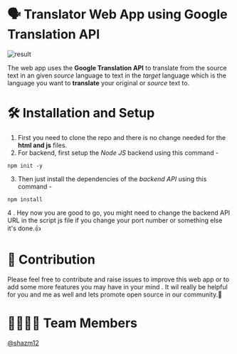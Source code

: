 # 🗣️ Translator Web App using Google Translation API

![result](https://user-images.githubusercontent.com/64892076/156219325-8307ad40-4467-4501-9511-12ddb699e72d.png)


The web app uses the **Google Translation API** to translate from the source text in an given *source* language to text in the *target* language which is the language you want to **translate** your original or *source* text to.


# 🛠️ Installation and Setup

1. First you need to clone the repo and there is no change needed for the **html and js** files.
2. For backend, first setup the *Node JS* backend using this command - 
``` console
npm init -y
```
3. Then just install the dependencies of the *backend API* using this command - 
``` console
npm install
```
4 . Hey now you are good to go, you might need to change the backend API URL in the script js file if you change your port number or something else it's done.👍

# 🤝  Contribution

Please feel free to contribute and raise issues to improve this web app or to add some more features you may have in your mind . It wil really be helpful for you and me as well and lets promote open source in our community.🙌

# 👩‍💻👨‍💻 Team Members

[@shazm12](https://github.com/shazm12)


